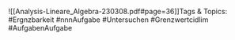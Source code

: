 
![[Analysis-Lineare_Algebra-230308.pdf#page=36]]Tags & Topics:
   #Ergnzbarkeit
   #nnnAufgabe
   #Untersuchen
   #Grenzwertcidlim
   #AufgabenAufgabe